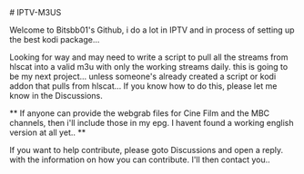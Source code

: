 <div class="text-white bg-blue mb-2">
# IPTV-M3US

Welcome to Bitsbb01's Github, i do a lot in IPTV and in process of setting up the best kodi package...


Looking for way and may need to write a script to pull all the streams from hlscat into a valid m3u with only the working streams daily. this is going to be my next project... unless someone's already created a script or kodi addon that pulls from hlscat... If you know how to do this, please let me know in the Discussions. 



** If anyone can provide the webgrab files for Cine Film and the MBC channels, then i'll include those in my epg. I havent found a working english version at all yet.. **


If you want to help contribute, please goto Discussions and open a reply. with the information on how you can contribute. I'll then contact you..

</div>
